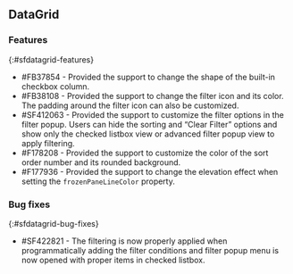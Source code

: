## DataGrid

### Features
{:#sfdatagrid-features}

* \#FB37854 - Provided the support to change the shape of the built-in checkbox column.
* \#FB38108 - Provided the support to change the filter icon and its color. The padding around the filter icon can also be customized.
* \#SF412063 - Provided the support to customize the filter options in the filter popup. Users can hide the sorting and “Clear Filter” options and show only the checked listbox view or advanced filter popup view to apply filtering.
* \#F178208 - Provided the support to customize the color of the sort order number and its rounded background.
* \#F177936 - Provided the support to change the elevation effect when setting the `frozenPaneLineColor` property.

### Bug fixes
{:#sfdatagrid-bug-fixes}

* \#SF422821 - The filtering is now properly applied when programmatically adding the filter conditions and filter popup menu is now opened with proper items in checked listbox.